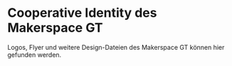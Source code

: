 # Cooperative Identity des Makerspace GT

Logos, Flyer und weitere Design-Dateien des Makerspace GT können hier gefunden werden. 
